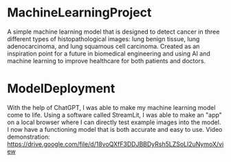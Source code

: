 # MachineLearningProject
A simple machine learning model that is designed to detect cancer in three different types of histopathological images: lung benign tissue, lung adenocarcinoma, and lung squamous cell carcinoma. Created as an inspiration point for a future in biomedical engineering and using AI and machine learning to improve healthcare for both patients and doctors.

# ModelDeployment
With the help of ChatGPT, I was able to make my machine learning model come to life. Using a software called StreamLit, I was able to make an "app" on a local browser where I can directly test example images into the model. I now have a functioning model that is both accurate and easy to use. Video demonstration: https://drive.google.com/file/d/18voQXfF3DDJBBDyRsh5LZSoLl2uNymoX/view
